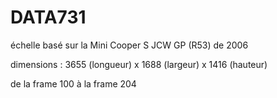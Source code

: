 # DATA731

échelle basé sur la Mini Cooper S JCW GP (R53) de 2006

dimensions :
3655 (longueur) x 1688 (largeur) x 1416 (hauteur)

de la frame 100 à la frame 204